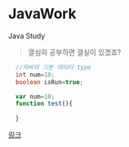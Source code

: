 # JavaWork
Java Study
> 열심히 공부하면 결실이 있겠죠?
```java
  //자바의 기본 데이터 type
  int num=10;
  boolean isRun=true;
```
```javascript
  var num=10;
  function test(){
  
  }
```

[링크]()
